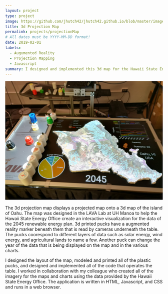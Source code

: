 ```yaml
---
layout: project
type: project
image: https://github.com/jhutch42/jhutch42.github.io/blob/master/images/arMap.jpg
title: 3d Projection Map
permalink: projects/projectionMap
# All dates must be YYYY-MM-DD format!
date: 2019-02-01
labels:
  - Augumented Reality
  - Projection Mapping
  - Javascript
summary: I designed and implemented this 3d map for the Hawaii State Energy Office
---
```


<div class="ui small rounded images">
  <img class="ui image" src="https://github.com/jhutch42/jhutch42.github.io/blob/master/images/arMap.jpg">
</div>

The 3d projection map displays a projected map onto a 3d map of the island of Oahu.  The map was designed in the LAVA Lab at UH Manoa to help the Hawaii State Energy Office create an interactive visualization for the data of the 2045 renewable energy plan.  3d printed pucks have a augmented reality marker beneath them that is read by cameras underneath the table.  The pucks coorespond to different layers of data such as solar energy, wind energy, and agricultural lands to name a few.  Another puck can change the year of the data that is being displayed on the map and in the various charts.

I designed the layout of the map, modeled and printed all of the plastic pucks, and designed and implemented all of the code that operates the table.  I worked in collaboration with my colleague who created all of the imagery for the maps and charts using the data provided by the Hawaii State Energy Office.  The application is written in HTML, Javascript, and CSS and runs in a web browser.



